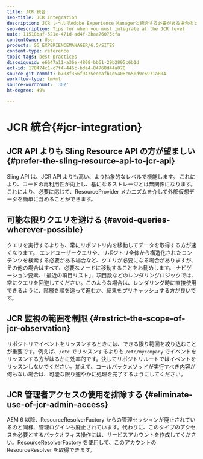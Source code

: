 ```yaml
---
title: JCR 統合
seo-title: JCR Integration
description: JCR レベルでAdobe Experience Managerと統合する必要がある場合のヒントを説明します。
seo-description: Tips for when you must integrate at the JCR level
uuid: 11518baf-521e-471d-ad4f-2baa76075cfa
contentOwner: User
products: SG_EXPERIENCEMANAGER/6.5/SITES
content-type: reference
topic-tags: best-practices
discoiquuid: e6647a11-a36e-4808-bb61-29b2895c6b1d
exl-id: 170474c1-c7f4-446c-bda4-84768d44a078
source-git-commit: b703f356f9475eeeafb1d5408c650d9c6971a804
workflow-type: tm+mt
source-wordcount: '302'
ht-degree: 49%

---
```


# JCR 統合{#jcr-integration}

## JCR API よりも Sling Resource API の方が望ましい {#prefer-the-sling-resource-api-to-jcr-api}

Sling API は、JCR API よりも高い、より抽象的なレベルで機能します。 これにより、コードの再利用性が向上し、基になるストレージとは無関係になります。 これにより、必要に応じて、ResourceProvider メカニズムを介して外部仮想データを簡単に含めることができます。

## 可能な限りクエリを避ける {#avoid-queries-wherever-possible}

クエリを実行するよりも、常にリポジトリ内を移動してデータを取得する方が速くなります。 エンドユーザークエリや、リポジトリ全体から構造化されたコンテンツを検索する必要がある場合など、クエリが必要になる場合がありますが、その他の場合はすべて、必要なノードに移動することをお勧めします。 ナビゲーション要素、「最近の項目リスト」、項目数などのレンダリングロジックでは、常にクエリを回避してください。このような場合は、レンダリング時に直接使用できるように、階層を順を追って進むか、結果をプリキャッシュする方が良いです。

## JCR 監視の範囲を制限 {#restrict-the-scope-of-jcr-observation}

リポジトリでイベントをリッスンするときには、できる限り範囲を絞り込むことが重要です。例えば、`/etc` でリッスンするよりも `/etc/mycompany` でイベントをリッスンする方がはるかに効率的です。決してリポジトリルートではイベントをリッスンしないでください。加えて、コールバックメソッドが実行すべき内容が何もない場合は、可能な限り速やかに処理を完了するようにしてください。

## JCR 管理者アクセスの使用を排除する {#eliminate-use-of-jcr-admin-access}

AEM 6 以降、ResourceResolverFactory からの管理セッションが廃止されているのと同様、管理ログインも廃止されています。代わりに、このタイプのアクセスを必要とするバックオフィス操作には、サービスアカウントを作成してください。ResourceResolverFactory を使用して、このアカウントの ResourceResolver を取得できます。
